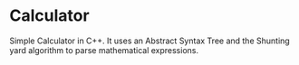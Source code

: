 # Calculator
Simple Calculator in C++. It uses an Abstract Syntax Tree and the Shunting yard algorithm to parse mathematical expressions.
